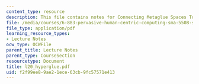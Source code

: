 ```yaml
---
content_type: resource
description: This file contains notes for Connecting Metaglue Spaces Together.
file: /media/courses/6-883-pervasive-human-centric-computing-sma-5508-spring-2006/f2f99ee89ae21ece63cb9fc57571e413_l20_hyperglue.pdf
file_type: application/pdf
learning_resource_types:
- Lecture Notes
ocw_type: OCWFile
parent_title: Lecture Notes
parent_type: CourseSection
resourcetype: Document
title: l20_hyperglue.pdf
uid: f2f99ee8-9ae2-1ece-63cb-9fc57571e413
---
```


